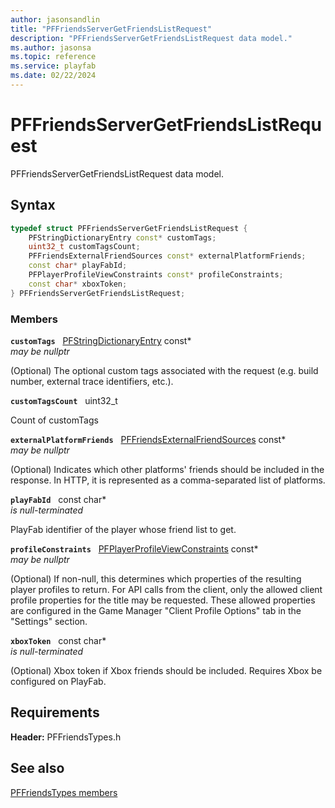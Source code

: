 ```yaml
---
author: jasonsandlin
title: "PFFriendsServerGetFriendsListRequest"
description: "PFFriendsServerGetFriendsListRequest data model."
ms.author: jasonsa
ms.topic: reference
ms.service: playfab
ms.date: 02/22/2024
---
```


# PFFriendsServerGetFriendsListRequest  

PFFriendsServerGetFriendsListRequest data model.  

## Syntax  
  
```cpp
typedef struct PFFriendsServerGetFriendsListRequest {  
    PFStringDictionaryEntry const* customTags;  
    uint32_t customTagsCount;  
    PFFriendsExternalFriendSources const* externalPlatformFriends;  
    const char* playFabId;  
    PFPlayerProfileViewConstraints const* profileConstraints;  
    const char* xboxToken;  
} PFFriendsServerGetFriendsListRequest;  
```
  
### Members  
  
**`customTags`** &nbsp; [PFStringDictionaryEntry](../../pftypes/structs/pfstringdictionaryentry.md) const*  
*may be nullptr*  
  
(Optional) The optional custom tags associated with the request (e.g. build number, external trace identifiers, etc.).
  
**`customTagsCount`** &nbsp; uint32_t  
  
Count of customTags
  
**`externalPlatformFriends`** &nbsp; [PFFriendsExternalFriendSources](../enums/pffriendsexternalfriendsources.md) const*  
*may be nullptr*  
  
(Optional) Indicates which other platforms' friends should be included in the response. In HTTP, it is represented as a comma-separated list of platforms.
  
**`playFabId`** &nbsp; const char*  
*is null-terminated*  
  
PlayFab identifier of the player whose friend list to get.
  
**`profileConstraints`** &nbsp; [PFPlayerProfileViewConstraints](../../pftypes/structs/pfplayerprofileviewconstraints.md) const*  
*may be nullptr*  
  
(Optional) If non-null, this determines which properties of the resulting player profiles to return. For API calls from the client, only the allowed client profile properties for the title may be requested. These allowed properties are configured in the Game Manager "Client Profile Options" tab in the "Settings" section.
  
**`xboxToken`** &nbsp; const char*  
*is null-terminated*  
  
(Optional) Xbox token if Xbox friends should be included. Requires Xbox be configured on PlayFab.
  
  
## Requirements  
  
**Header:** PFFriendsTypes.h
  
## See also  
[PFFriendsTypes members](../pffriendstypes_members.md)  

  
  
